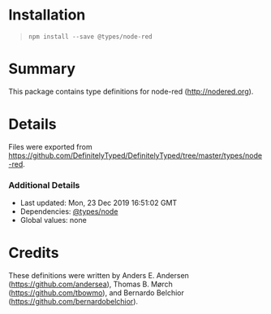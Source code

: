 # Installation
> `npm install --save @types/node-red`

# Summary
This package contains type definitions for node-red (http://nodered.org).

# Details
Files were exported from https://github.com/DefinitelyTyped/DefinitelyTyped/tree/master/types/node-red.

### Additional Details
 * Last updated: Mon, 23 Dec 2019 16:51:02 GMT
 * Dependencies: [@types/node](https://npmjs.com/package/@types/node)
 * Global values: none

# Credits
These definitions were written by Anders E. Andersen (https://github.com/andersea), Thomas B. Mørch (https://github.com/tbowmo), and Bernardo Belchior (https://github.com/bernardobelchior).
